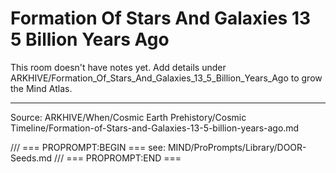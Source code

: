 # Formation Of Stars And Galaxies 13 5 Billion Years Ago

This room doesn't have notes yet. Add details under ARKHIVE/Formation_Of_Stars_And_Galaxies_13_5_Billion_Years_Ago to grow the Mind Atlas.

---
Source: ARKHIVE/When/Cosmic Earth Prehistory/Cosmic Timeline/Formation-of-Stars-and-Galaxies-13-5-billion-years-ago.md

/// === PROPROMPT:BEGIN ===
see: MIND/ProPrompts/Library/DOOR-Seeds.md
/// === PROPROMPT:END ===
